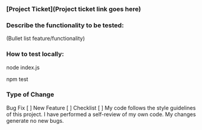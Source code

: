 ### [Project Ticket](Project ticket link goes here)

### Describe the functionality to be tested:

(Bullet list feature/functionality)

### How to test locally:

node index.js

npm test

### Type of Change

Bug Fix [ ]
New Feature [ ]
Checklist [ ]
My code follows the style guidelines of this project. I have performed a self-review of my own code. My changes generate no new bugs.
